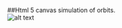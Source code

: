 ##Html 5 canvas simulation of orbits.  
![alt text](https://thumbs.gfycat.com/AngryBigheartedArrowworm-size_restricted.gif "Screenshot")
